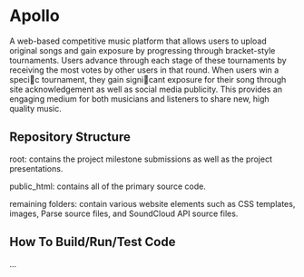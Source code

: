 # Apollo
A web-based competitive music platform that allows users to upload original songs
and gain exposure by progressing through bracket-style tournaments. Users advance through each stage
of these tournaments by receiving the most votes by other users in that round. When users win a specic
tournament, they gain signicant exposure for their song through site acknowledgement as well as social
media publicity. This provides an engaging medium for both musicians and listeners to share new, high
quality music.

## Repository Structure
root:              contains the project milestone submissions as well as the project presentations.

public_html:       contains all of the primary source code.

remaining folders: contain various website elements such as CSS templates, images, Parse source files, and SoundCloud API source files.

## How To Build/Run/Test Code
...
